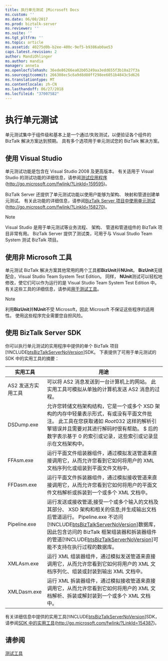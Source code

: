 ```yaml
---
title: 执行单元测试 |Microsoft Docs
ms.custom: ''
ms.date: 06/08/2017
ms.prod: biztalk-server
ms.reviewer: ''
ms.suite: ''
ms.tgt_pltfrm: ''
ms.topic: article
ms.assetid: 40275d0b-b2ee-400c-9ef5-b9386ab0ae53
caps.latest.revision: 2
author: MandiOhlinger
ms.author: mandia
manager: anneta
ms.openlocfilehash: 36ede86266ea02b05249aa3edd655f3b10a27f3a
ms.sourcegitcommit: 266308ec5c6a9d8d80ff298ee6051b4843c5d626
ms.translationtype: MT
ms.contentlocale: zh-CN
ms.lasthandoff: 06/27/2018
ms.locfileid: "37007582"
---
```

# <a name="performing-unit-testing"></a>执行单元测试
单元测试集中于组件级和基本上是一个通过/失败测试，以便验证各个组件的 BizTalk 解决方案达到预期。 具有多个选项用于单元测试您的 BizTalk 解决方案。  

## <a name="using-visual-studio"></a>使用 Visual Studio  
 单元测试功能是包含在 Visual Studio 2008 及更高版本。 有关适用于 Visual Studio 的测试功能的详细信息，请参阅[测试应用程序](http://go.microsoft.com/fwlink/?LinkId=159595)(http://go.microsoft.com/fwlink/?LinkId=159595)。  

 BizTalk Server 还提供了单元测试功能以使用户能够为架构、 映射和管道创建单元测试。 有关此功能的详细信息，请参阅[BizTalk Server 项目中使用单元测试](http://go.microsoft.com/fwlink/?LinkId=158270)(http://go.microsoft.com/fwlink/?LinkId=158270)。  

> [!NOTE]  
>  Visual Studio 是用于单元测试等业务流程、 架构、 管道和管道组件的 BizTalk 项目非常有用。 BizTalk Server 提供了测试类，可用于与 Visual Studio Team System 测试 BizTalk 项目。  

## <a name="using-non-microsoft-tools"></a>使用非 Microsoft 工具  
 单元测试 BizTalk 解决方案其他常用的两个工具都**BizUnit**并**NUnit**。 **BizUnit**无缝配合，Visual Studio Team System Test Edition。 同样， **NUnit**测试可以轻松地修改，使它们可以作为运行的是 Visual Studio Team System Test Edition 中。 有关这些工具的详细信息，请参阅[用于测试工具](~/technical-guides/tools-for-testing.md)。  

> [!NOTE]  
>  利用**BizUnit**并**NUnit**不受 Microsoft，因此 Microsoft 不保证这些程序的适用性。 使用这些程序完全需要您自担风险。  

## <a name="using-the-biztalk-server-sdk"></a>使用 BizTalk Server SDK  
 你可以执行单元测试的实用程序中提供的单个 BizTalk 项目[!INCLUDE[btsBizTalkServerNoVersion](../includes/btsbiztalkservernoversion-md.md)]SDK。 下表提供了可用于单元测试的 SDK 中的实用工具的摘要：  


|    **实用工具**     |                                                                                                                                                                                                                                                                   **用途**                                                                                                                                                                                                                                                                   |
|--------------------|-------------------------------------------------------------------------------------------------------------------------------------------------------------------------------------------------------------------------------------------------------------------------------------------------------------------------------------------------------------------------------------------------------------------------------------------------------------------------------------------------------------------------------------------------|
| AS2 发送方实用工具 |                                                                                                                                                                                              可以将 AS2 消息发送到一台计算机上的网站。 此实用工具可模拟从单独的计算机发送 AS2 消息的过程。                                                                                                                                                                                              |
|     DSDump.exe     |                                                                                  允许您转储文档架构结构，它是一个或多个 XSD 架构的内存中轻量表示形式，有或没有平面文件批注。 此工具在您获取诸如 $Root$0$3$2 这样的解析引擎错误并且需要对其进行解码时很有帮助。 $ 后的数字表示基于 0 的索引或记录，这些索引或记录显示在文档架构中。                                                                                   |
|     FFAsm.exe      |                                                                                                                                                                        运行平面文件组装器组件，通过模拟发送管道来直接调用它，从而允许您看到它如何将用户的 XML 文档序列化或组装到平面文件文档中。                                                                                                                                                                        |
|     FFDasm.exe     |                                                                                                                                                                 运行平面文件拆装器组件，通过模拟接收管道来直接调用它，从而允许您看到它如何将用户的平面文件文档解析或拆装到一个或多个 XML 文档中。                                                                                                                                                                  |
|    Pipeline.exe    | 运行发送或接收管道;接受一个或多个输入的文档及其部分、 XSD 架构和相关的信息;并生成输出文档后管道运行。 Pipeline.exe 不访问[!INCLUDE[btsBizTalkServerNoVersion](../includes/btsbiztalkservernoversion-md.md)]数据库，因此包含访问的 BizTalk 框架组装器和拆装器组件的管道[!INCLUDE[btsBizTalkServerNoVersion](../includes/btsbiztalkservernoversion-md.md)]可能不支持在执行过程的数据库。 |
|     XMLAsm.exe     |                                                                                                                                                                    运行 XML 组装器组件，通过模拟发送管道来直接调用它，从而允许您看到它如何将用户的 XML 文档序列化、组装或封装到输出 XML 文档中。                                                                                                                                                                    |
|    XMLDasm.exe     |                                                                                                                                                                运行 XML 拆装器组件，通过模拟接收管道来直接调用它，从而允许您看到它如何将用户的 XML 文档解析、拆装或解封装到一个或多个 XML 文档中。                                                                                                                                                                |

 有关详细信息中提供的实用工具[!INCLUDE[btsBizTalkServerNoVersion](../includes/btsbiztalkservernoversion-md.md)]SDK，请参阅[SDK 中的实用工具](http://go.microsoft.com/fwlink/?LinkId=154387)(<http://go.microsoft.com/fwlink/?LinkId=154387>)。  

## <a name="see-also"></a>请参阅  
 [测试工具](~/technical-guides/tools-for-testing.md)
